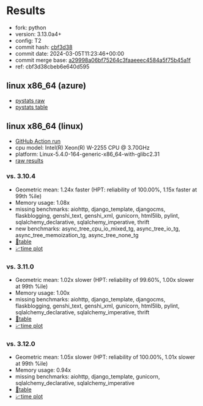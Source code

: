 # Results

- fork: python
- version: 3.13.0a4+
- config: T2
- commit hash: [cbf3d38](https://github.com/python/cpython/commit/cbf3d38)
- commit date: 2024-03-05T11:23:46+00:00
- commit merge base: [a29998a06bf75264c3faaeeec4584a5f75b45a1f](https://github.com/python/cpython/commit/a29998a06bf75264c3faaeeec4584a5f75b45a1f)
- ref: cbf3d38cbeb6e640d595

## linux x86_64 (azure)

- [pystats raw](bm-20240305-azure-x86_64-python-cbf3d38cbeb6e640d595-3.13.0a4%2B-cbf3d38-pystats.json)
- [pystats table](bm-20240305-azure-x86_64-python-cbf3d38cbeb6e640d595-3.13.0a4%2B-cbf3d38-pystats.md)

## linux x86_64 (linux)

- [GitHub Action run](https://github.com/faster-cpython/benchmarking/actions/runs/8157194403)
- cpu model: Intel(R) Xeon(R) W-2255 CPU @ 3.70GHz
- platform: Linux-5.4.0-164-generic-x86_64-with-glibc2.31
- [raw results](bm-20240305-linux-x86_64-python-cbf3d38cbeb6e640d595-3.13.0a4%2B-cbf3d38.json)

### vs. 3.10.4

- Geometric mean: 1.24x faster (HPT: reliability of 100.00%, 1.15x faster at 99th %ile)
- Memory usage: 1.08x
- missing benchmarks: aiohttp, django_template, djangocms, flaskblogging, genshi_text, genshi_xml, gunicorn, html5lib, pylint, sqlalchemy_declarative, sqlalchemy_imperative, thrift
- new benchmarks: async_tree_cpu_io_mixed_tg, async_tree_io_tg, async_tree_memoization_tg, async_tree_none_tg
- [📄table](bm-20240305-linux-x86_64-python-cbf3d38cbeb6e640d595-3.13.0a4%2B-cbf3d38-vs-3.10.4.md)
- [📈time plot](bm-20240305-linux-x86_64-python-cbf3d38cbeb6e640d595-3.13.0a4%2B-cbf3d38-vs-3.10.4.png)

### vs. 3.11.0

- Geometric mean: 1.02x slower (HPT: reliability of 99.60%, 1.00x slower at 99th %ile)
- Memory usage: 1.00x
- missing benchmarks: aiohttp, django_template, djangocms, flaskblogging, genshi_text, genshi_xml, gunicorn, html5lib, pylint, sqlalchemy_declarative, sqlalchemy_imperative, thrift
- [📄table](bm-20240305-linux-x86_64-python-cbf3d38cbeb6e640d595-3.13.0a4%2B-cbf3d38-vs-3.11.0.md)
- [📈time plot](bm-20240305-linux-x86_64-python-cbf3d38cbeb6e640d595-3.13.0a4%2B-cbf3d38-vs-3.11.0.png)

### vs. 3.12.0

- Geometric mean: 1.05x slower (HPT: reliability of 100.00%, 1.01x slower at 99th %ile)
- Memory usage: 0.94x
- missing benchmarks: aiohttp, django_template, gunicorn, sqlalchemy_declarative, sqlalchemy_imperative
- [📄table](bm-20240305-linux-x86_64-python-cbf3d38cbeb6e640d595-3.13.0a4%2B-cbf3d38-vs-3.12.0.md)
- [📈time plot](bm-20240305-linux-x86_64-python-cbf3d38cbeb6e640d595-3.13.0a4%2B-cbf3d38-vs-3.12.0.png)


